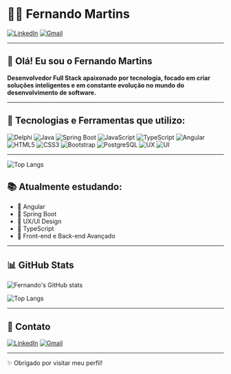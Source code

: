 # 👨‍💻 Fernando Martins

[![LinkedIn](https://img.shields.io/badge/LinkedIn-blue?style=for-the-badge&logo=linkedin)](https://br.linkedin.com/in/devfmartins)
[![Gmail](https://img.shields.io/badge/Gmail-D14836?style=for-the-badge&logo=gmail&logoColor=white)](mailto:fernandom.adm@gmail.com)

---

## 👋 Olá! Eu sou o Fernando Martins

**Desenvolvedor Full Stack apaixonado por tecnologia, focado em criar soluções inteligentes e em constante evolução no mundo do desenvolvimento de software.**

---

## 🚀 Tecnologias e Ferramentas que utilizo:

![Delphi](https://img.shields.io/badge/Delphi-EE1F25?style=for-the-badge&logo=delphi&logoColor=white)
![Java](https://img.shields.io/badge/Java-ED8B00?style=for-the-badge&logo=java&logoColor=white)
![Spring Boot](https://img.shields.io/badge/Spring%20Boot-6DB33F?style=for-the-badge&logo=spring-boot&logoColor=white)
![JavaScript](https://img.shields.io/badge/JavaScript-F7DF1E?style=for-the-badge&logo=javascript&logoColor=black)
![TypeScript](https://img.shields.io/badge/TypeScript-007ACC?style=for-the-badge&logo=typescript&logoColor=white)
![Angular](https://img.shields.io/badge/Angular-DD0031?style=for-the-badge&logo=angular&logoColor=white)
![HTML5](https://img.shields.io/badge/HTML5-E34F26?style=for-the-badge&logo=html5&logoColor=white)
![CSS3](https://img.shields.io/badge/CSS3-1572B6?style=for-the-badge&logo=css3&logoColor=white)
![Bootstrap](https://img.shields.io/badge/Bootstrap-7952B3?style=for-the-badge&logo=bootstrap&logoColor=white)
![PostgreSQL](https://img.shields.io/badge/PostgreSQL-316192?style=for-the-badge&logo=postgresql&logoColor=white)
![UX](https://img.shields.io/badge/UX-000000?style=for-the-badge&logo=figma&logoColor=white)
![UI](https://img.shields.io/badge/UI-000000?style=for-the-badge&logo=figma&logoColor=white)

---
![Top Langs](https://github-readme-stats.vercel.app/api/top-langs/?username=SEU_USUARIO&layout=compact&theme=radical)

## 📚 Atualmente estudando:

- 🚀 Angular
- 🚀 Spring Boot
- 🚀 UX/UI Design
- 🚀 TypeScript
- 🚀 Front-end e Back-end Avançado

---

## 📊 GitHub Stats

![Fernando's GitHub stats](https://github-readme-stats.vercel.app/api?username=devfmartins&show_icons=true&theme=radical)

![Top Langs](https://github-readme-stats.vercel.app/api/top-langs/?username=devfmartins&layout=compact&theme=radical)

---

## 💼 Contato

[![LinkedIn](https://img.shields.io/badge/LinkedIn-blue?style=for-the-badge&logo=linkedin)](https://br.linkedin.com/in/devfmartins)
[![Gmail](https://img.shields.io/badge/Gmail-D14836?style=for-the-badge&logo=gmail&logoColor=white)](mailto:fernandom.adm@gmail.com)

---

✨ Obrigado por visitar meu perfil!
